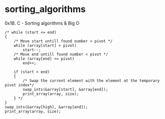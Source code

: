 # sorting_algorithms
 0x1B. C - Sorting algorithms &amp; Big O

	/* while (start <= end)
	{
		/* Move start untill found number > pivot */
		while (array[start] > pivot)
			start--;
		/* Move end untill found number < pivot */
		while (array[end] <= pivot)
			end++;

		if (start > end)
		{
			/* Swap the current element with the element at the temporary pivot index*/
			swap_ints(&array[start], &array[end]);
			print_array(array, size);
		} */
	}
	swap_ints(&array[high], &array[end]);
	print_array(array, size);
